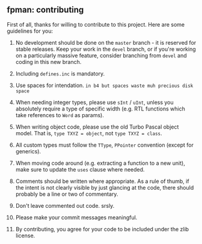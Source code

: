 **fpman: contributing**
----------
First of all, thanks for willing to contribute to this project.
Here are some guidelines for you:

1. No development should be done on the `master` branch - it is reserved for 
stable releases. Keep your work in the `devel` branch, or if you're working
on a particularly massive feature, consider branching from `devel` and 
coding in this new branch.

2. Including `defines.inc` is mandatory.

3. Use spaces for intendation. `in b4 but spaces waste muh precious disk space`

4. When needing integer types, please use `sInt` / `uInt`, unless you 
absolutely require a type of specific width (e.g. RTL functions which
take references to `Word` as params).

5. When writing object code, please use the old Turbo Pascal object model.
That is, `type TXYZ = object`, not `type TXYZ = class`.

6. All custom types must follow the `TType`, `PPointer` convention (except
for generics).

7. When moving code around (e.g. extracting a function to a new unit),
make sure to update the `uses` clause where needed.

8. Comments should be written where appropriate. As a rule of thumb, 
if the intent is not clearly visible by just glancing at the code,
there should probably be a line or two of commentary.

9. Don't leave commented out code. srsly.

10. Please make your commit messages meaningful. 

11. By contributing, you agree for your code to be included 
under the zlib license.
